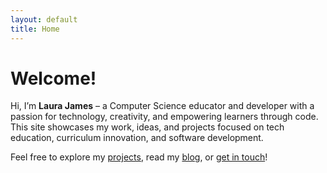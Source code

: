 ```yaml
---
layout: default
title: Home
---
```


# Welcome!

Hi, I’m **Laura James** – a Computer Science educator and developer with a passion for technology, creativity, and empowering learners through code. This site showcases my work, ideas, and projects focused on tech education, curriculum innovation, and software development.

Feel free to explore my [projects](/projects/), read my [blog](/blog/), or [get in touch](/contact/)!
